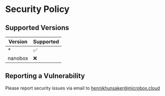 # Security Policy

## Supported Versions

| Version | Supported          |
| ------- | ------------------ |
| *       | :white_check_mark: |
| nanobox | :x:                |

## Reporting a Vulnerability

Please report security issues via email to hennikhunsaker@microbox.cloud
